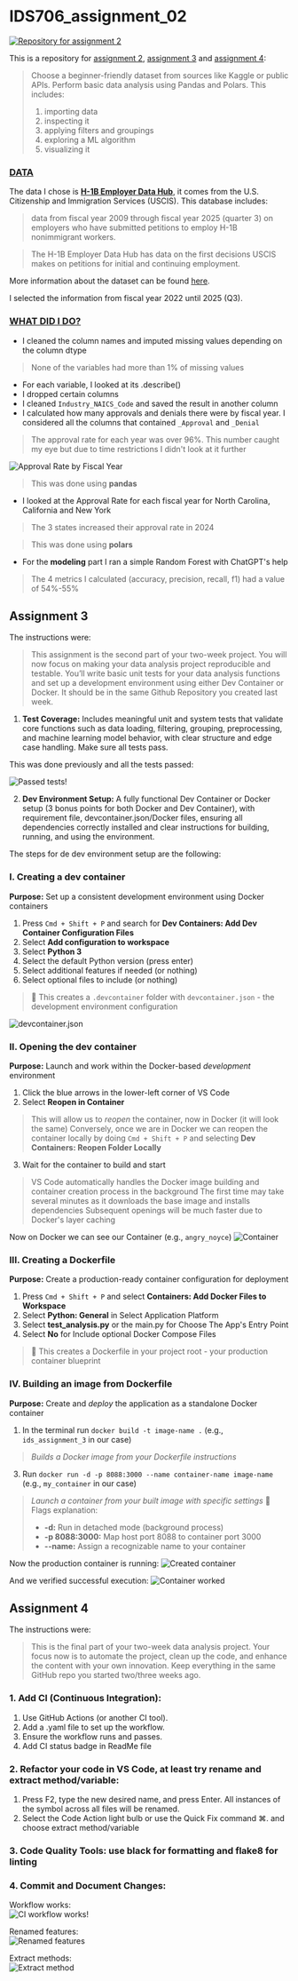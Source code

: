 # IDS706_assignment_02

[![Repository for assignment 2](https://github.com/tonantzin-real/IDS706_assignment_02/actions/workflows/main.yml/badge.svg)](https://github.com/tonantzin-real/IDS706_assignment_02/actions/workflows/main.yml)

This is a repository for [assignment 2](https://canvas.duke.edu/courses/60978/assignments/282604), [assignment 3](https://canvas.duke.edu/courses/60978/assignments/283786) and [assignment 4](https://canvas.duke.edu/courses/60978/assignments/287231):

> Choose a beginner-friendly dataset from sources like Kaggle or public APIs. Perform basic data analysis using Pandas and Polars. This includes:
> 1. importing data
> 2. inspecting it
> 3. applying filters and groupings
> 4. exploring a ML algorithm
> 5. visualizing it

### <ins>DATA</ins>

The data I chose is [**H-1B Employer Data Hub**](https://www.uscis.gov/tools/reports-and-studies/h-1b-employer-data-hub?utm_source=chatgpt.com), it comes from the U.S. Citizenship and Immigration Services (USCIS). This database includes:

> data from fiscal year 2009 through fiscal year 2025 (quarter 3) on employers who have submitted petitions to employ H-1B nonimmigrant workers.

> The H-1B Employer Data Hub has data on the first decisions USCIS makes on petitions for initial and continuing employment.

More information about the dataset can be found [here](https://www.uscis.gov/tools/reports-and-studies/h-1b-employer-data-hub/understanding-our-h-1b-employer-data-hub).

 I selected the information from fiscal year 2022 until 2025 (Q3).


### <ins>WHAT DID I DO?</ins>
- I cleaned the column names and imputed missing values depending on the column dtype 
> None of the variables had more than 1% of missing values
- For each variable, I looked at its .describe()
- I dropped certain columns
- I cleaned `Industry_NAICS_Code` and saved the result in another column
- I calculated how many approvals and denials there were by fiscal year. I considered all the columns that contained `_Approval` and `_Denial`
> The approval rate for each year was over 96%. This number caught my eye but due to time restrictions I didn't look at it further


![Approval Rate by Fiscal Year](img/lineplot_rate_Approval_Rate.png)

> This was done using **pandas**
- I looked at the Approval Rate for each fiscal year for North Carolina, California and New York
> The 3 states increased their approval rate in 2024

> This was done using **polars**
- For the **modeling** part I ran a simple Random Forest with ChatGPT's help
> The 4 metrics I calculated (accuracy, precision, recall, f1) had a value of 54%-55%

## Assignment 3
The instructions were:
> This assignment is the second part of your two-week project. You will now focus on making your data analysis project reproducible and testable. You’ll write basic unit tests for your data analysis functions and set up a development environment using either Dev Container or Docker. It should be in the same Github Repository you created last week.

1. **Test Coverage:** Includes meaningful unit and system tests that validate core functions such as data loading, filtering, grouping, preprocessing, and machine learning model behavior, with clear structure and edge case handling. Make sure all tests pass.


This was done previously and all the tests passed:

![Passed tests!](img/passed_tests.png)


2. **Dev Environment Setup:** A fully functional Dev Container or Docker setup (3 bonus points for both Docker and Dev Container), with requirement file, devcontainer.json/Docker files, ensuring all dependencies correctly installed and clear instructions for building, running, and using the environment.

The steps for de dev environment setup are the following:


### I. Creating a dev container
**Purpose:** Set up a consistent development environment using Docker containers
1. Press `Cmd + Shift + P` and search for **Dev Containers: Add Dev Container Configuration Files**
2. Select **Add configuration to workspace**
3. Select **Python 3**
4. Select the default Python version (press enter)
5. Select additional features if needed (or nothing)
6. Select optional files to include (or nothing)

> 📁 This creates a `.devcontainer` folder with `devcontainer.json` - the development environment configuration

![devcontainer.json](img/devcontainer_json.png)


### II. Opening the dev container
**Purpose:** Launch and work within the Docker-based *development* environment
1. Click the blue arrows in the lower-left corner of VS Code
2. Select **Reopen in Container**
> This will allow us to *reopen* the container, now in Docker (it will look the same)
> Conversely, once we are in Docker we can reopen the container locally by doing `Cmd + Shift + P` and selecting **Dev Containers: Reopen Folder Locally**
3. Wait for the container to build and start
> VS Code automatically handles the Docker image building and container creation process in the background
> The first time may take several minutes as it downloads the base image and installs dependencies
Subsequent openings will be much faster due to Docker's layer caching

Now on Docker we can see our Container (e.g., `angry_noyce`)
![Container](img/container_docker.png)

### III. Creating a Dockerfile
**Purpose:** Create a production-ready container configuration for deployment
1. Press `Cmd + Shift + P` and select **Containers: Add Docker Files to Workspace**
2. Select **Python: General** in Select Application Platform
3. Select **test_analysis.py** or the main.py for Choose The App's Entry Point
4. Select **No** for Include optional Docker Compose Files
> 🐳 This creates a Dockerfile in your project root - your production container blueprint

### IV. Building an image from Dockerfile
**Purpose:** Create and *deploy* the application as a standalone Docker container
1. In the terminal run `docker build -t image-name .` (e.g., `ids_assignment_3` in our case)
> *Builds a Docker image from your Dockerfile instructions*
3. Run `docker run -d -p 8088:3000 --name container-name image-name` (e.g., `my_container` in our case)
> *Launch a container from your built image with specific settings*
> 🚀 Flags explanation:
> - **-d:** Run in detached mode (background process)
> - **-p 8088:3000:** Map host port 8088 to container port 3000
> - **--name:** Assign a recognizable name to your container

Now the production container is running:
![Created container](img/container_created.png)

And we verified successful execution:
![Container worked](img/container_worked.png)


## Assignment 4

The instructions were:
> This is the final part of your two-week data analysis project. Your focus now is to automate the project, clean up the code, and enhance the content with your own innovation. Keep everything in the same GitHub repo you started two/three weeks ago.

### 1. Add CI (Continuous Integration):
1. Use GitHub Actions (or another CI tool).
2. Add a .yaml file to set up the workflow.
3. Ensure the workflow runs and passes.
4. Add CI status badge in ReadMe file

### 2. Refactor your code in VS Code, at least try rename and extract method/variable:
1. Press F2, type the new desired name, and press Enter. All instances of the symbol across all files will be renamed.
2. Select the Code Action light bulb or use the Quick Fix command ⌘. and choose extract method/variable

### 3. Code Quality Tools: use black for formatting and flake8 for linting

### 4. Commit and Document Changes:

Workflow works: \
![CI workflow works!](img/workflow_works.png)

Renamed features: \
![Renamed features](img/rename_features.png)

Extract methods: \
![Extract method](img/extract_method.png)